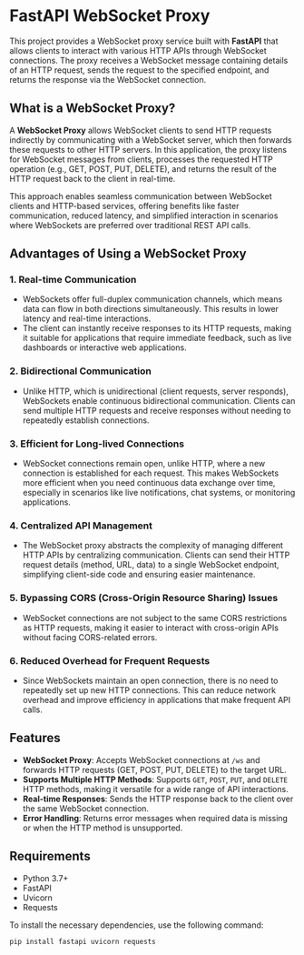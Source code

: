 # FastAPI WebSocket Proxy

This project provides a WebSocket proxy service built with **FastAPI** that allows clients to interact with various HTTP APIs through WebSocket connections. The proxy receives a WebSocket message containing details of an HTTP request, sends the request to the specified endpoint, and returns the response via the WebSocket connection.

## What is a WebSocket Proxy?

A **WebSocket Proxy** allows WebSocket clients to send HTTP requests indirectly by communicating with a WebSocket server, which then forwards these requests to other HTTP servers. In this application, the proxy listens for WebSocket messages from clients, processes the requested HTTP operation (e.g., GET, POST, PUT, DELETE), and returns the result of the HTTP request back to the client in real-time.

This approach enables seamless communication between WebSocket clients and HTTP-based services, offering benefits like faster communication, reduced latency, and simplified interaction in scenarios where WebSockets are preferred over traditional REST API calls.

## Advantages of Using a WebSocket Proxy

### 1. **Real-time Communication**
   - WebSockets offer full-duplex communication channels, which means data can flow in both directions simultaneously. This results in lower latency and real-time interactions.
   - The client can instantly receive responses to its HTTP requests, making it suitable for applications that require immediate feedback, such as live dashboards or interactive web applications.

### 2. **Bidirectional Communication**
   - Unlike HTTP, which is unidirectional (client requests, server responds), WebSockets enable continuous bidirectional communication. Clients can send multiple HTTP requests and receive responses without needing to repeatedly establish connections.

### 3. **Efficient for Long-lived Connections**
   - WebSocket connections remain open, unlike HTTP, where a new connection is established for each request. This makes WebSockets more efficient when you need continuous data exchange over time, especially in scenarios like live notifications, chat systems, or monitoring applications.

### 4. **Centralized API Management**
   - The WebSocket proxy abstracts the complexity of managing different HTTP APIs by centralizing communication. Clients can send their HTTP request details (method, URL, data) to a single WebSocket endpoint, simplifying client-side code and ensuring easier maintenance.
   
### 5. **Bypassing CORS (Cross-Origin Resource Sharing) Issues**
   - WebSocket connections are not subject to the same CORS restrictions as HTTP requests, making it easier to interact with cross-origin APIs without facing CORS-related errors.

### 6. **Reduced Overhead for Frequent Requests**
   - Since WebSockets maintain an open connection, there is no need to repeatedly set up new HTTP connections. This can reduce network overhead and improve efficiency in applications that make frequent API calls.

## Features

- **WebSocket Proxy**: Accepts WebSocket connections at `/ws` and forwards HTTP requests (GET, POST, PUT, DELETE) to the target URL.
- **Supports Multiple HTTP Methods**: Supports `GET`, `POST`, `PUT`, and `DELETE` HTTP methods, making it versatile for a wide range of API interactions.
- **Real-time Responses**: Sends the HTTP response back to the client over the same WebSocket connection.
- **Error Handling**: Returns error messages when required data is missing or when the HTTP method is unsupported.

## Requirements

- Python 3.7+
- FastAPI
- Uvicorn
- Requests

To install the necessary dependencies, use the following command:

```bash
pip install fastapi uvicorn requests
